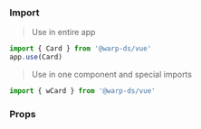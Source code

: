### Import

> Use in entire app
```js
import { Card } from '@warp-ds/vue'
app.use(Card)
```

> Use in one component and special imports
```js
import { wCard } from '@warp-ds/vue'
```

### Props

<api-table type=vue component="Card"/>